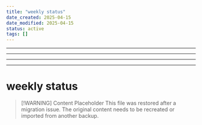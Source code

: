 ```yaml
---
title: "weekly status"
date_created: 2025-04-15
date_modified: 2025-04-15
status: active
tags: []
---
```


---

---

---

---

# weekly status

> [\!WARNING] Content Placeholder
> This file was restored after a migration issue. The original content needs to be recreated or imported from another backup.

